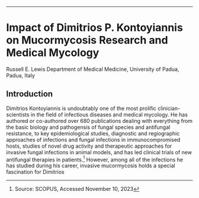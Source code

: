 ---


# Impact of Dimitrios P. Kontoyiannis on Mucormycosis Research and Medical Mycology

Russell E. Lewis
Department of Medical Medicine, University of Padua, Padua, Italy

## Introduction
Dimitrios Kontoyiannis is undoubtably one of the most prolific clinician-scientists in the field of infectious diseases and medical mycology. He has authored or co-authored over 680 publications dealing with everything from the basic biology and pathogensis of fungal species and antifungal resistance, to key epidemiological studies, diagnostic and regiographic approaches of infections and fungal infections in immunocompromised hosts, studies of novel drug activity and therapeutic approaches for invasive fungal infections in animal models, and has led clinical trials of new antifungal therapies in patients.[^1] However, among all of the infections he has studied during his career, invasive mucormycosis holds a special fascination for Dimitrios



[^1]: Source: SCOPUS, Accessed November 10, 2023


